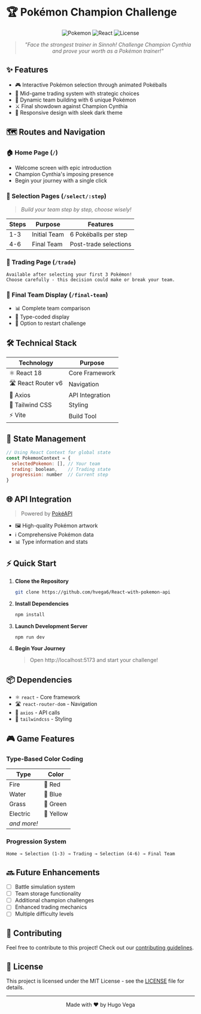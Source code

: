 # 🏆 Pokémon Champion Challenge

<div align="center">

![Pokemon](https://img.shields.io/badge/Pokémon-Challenge-red)
![React](https://img.shields.io/badge/React-18-blue)
![License](https://img.shields.io/badge/license-MIT-green)

> *"Face the strongest trainer in Sinnoh! Challenge Champion Cynthia and prove your worth as a Pokémon trainer!"*

</div>

## ✨ Features

- 🎮 Interactive Pokémon selection through animated Pokéballs
- 🔄 Mid-game trading system with strategic choices
- 🌟 Dynamic team building with 6 unique Pokémon
- ⚔️ Final showdown against Champion Cynthia
- 📱 Responsive design with sleek dark theme

## 🗺️ Routes and Navigation

### 🏠 Home Page (`/`)
- Welcome screen with epic introduction
- Champion Cynthia's imposing presence
- Begin your journey with a single click

### 🎯 Selection Pages (`/select/:step`)
> *Build your team step by step, choose wisely!*

| Steps | Purpose | Features |
|-------|---------|----------|
| 1-3 | Initial Team | 6 Pokéballs per step |
| 4-6 | Final Team | Post-trade selections |

### 💱 Trading Page (`/trade`)
```
Available after selecting your first 3 Pokémon!
Choose carefully - this decision could make or break your team.
```

### 🏁 Final Team Display (`/final-team`)
- 📊 Complete team comparison
- 🎨 Type-coded display
- 🔄 Option to restart challenge

## 🛠️ Technical Stack

<div align="center">

| Technology | Purpose |
|------------|---------|
| ⚛️ React 18 | Core Framework |
| 🛣️ React Router v6 | Navigation |
| 🔄 Axios | API Integration |
| 🎨 Tailwind CSS | Styling |
| ⚡ Vite | Build Tool |

</div>

## 🧠 State Management
```javascript
// Using React Context for global state
const PokemonContext = {
  selectedPokemon: [], // Your team
  trading: boolean,    // Trading state
  progression: number  // Current step
}
```

## 🌐 API Integration

> Powered by [PokéAPI](https://pokeapi.co/api/v2)

- 🖼️ High-quality Pokémon artwork
- ℹ️ Comprehensive Pokémon data
- 📊 Type information and stats

## ⚡ Quick Start

1. **Clone the Repository**
   ```bash
   git clone https://github.com/hvega6/React-with-pokemon-api
   ```

2. **Install Dependencies**
   ```bash
   npm install
   ```

3. **Launch Development Server**
   ```bash
   npm run dev
   ```

4. **Begin Your Journey**
   > Open http://localhost:5173 and start your challenge!

## 📦 Dependencies

- ⚛️ `react` - Core framework
- 🛣️ `react-router-dom` - Navigation
- 🔄 `axios` - API calls
- 🎨 `tailwindcss` - Styling

## 🎮 Game Features

### Type-Based Color Coding
| Type | Color |
|------|--------|
| Fire | 🔴 Red |
| Water | 🔵 Blue |
| Grass | 💚 Green |
| Electric | 💛 Yellow |
| *and more!* |

### Progression System
```
Home → Selection (1-3) → Trading → Selection (4-6) → Final Team
```

## 🔜 Future Enhancements

- [ ] Battle simulation system
- [ ] Team storage functionality
- [ ] Additional champion challenges
- [ ] Enhanced trading mechanics
- [ ] Multiple difficulty levels

## 🤝 Contributing

Feel free to contribute to this project! Check out our [contributing guidelines](CONTRIBUTING.md).

## 📝 License

This project is licensed under the MIT License - see the [LICENSE](LICENSE) file for details.

---

<div align="center">

Made with ❤️ by Hugo Vega

</div>
